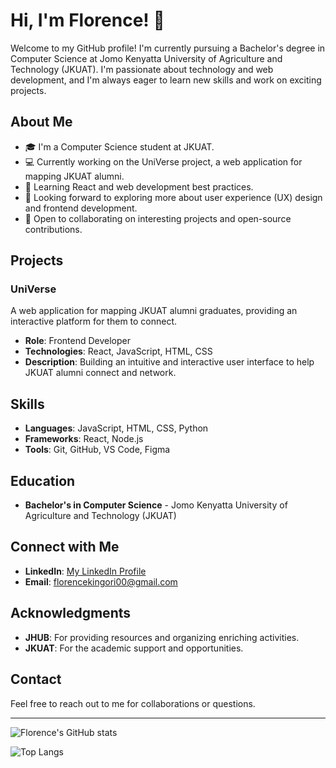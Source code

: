# Hi, I'm Florence! 👋

Welcome to my GitHub profile! I'm currently pursuing a Bachelor's degree in Computer Science at Jomo Kenyatta University of Agriculture and Technology (JKUAT). I'm passionate about technology and web development, and I'm always eager to learn new skills and work on exciting projects.

## About Me

- 🎓 I'm a Computer Science student at JKUAT.
- 💻 Currently working on the UniVerse project, a web application for mapping JKUAT alumni.
- 🌱 Learning React and web development best practices.
- 🔭 Looking forward to exploring more about user experience (UX) design and frontend development.
- 🤝 Open to collaborating on interesting projects and open-source contributions.

## Projects

### UniVerse
A web application for mapping JKUAT alumni graduates, providing an interactive platform for them to connect.

- **Role**: Frontend Developer
- **Technologies**: React, JavaScript, HTML, CSS
- **Description**: Building an intuitive and interactive user interface to help JKUAT alumni connect and network.

## Skills

- **Languages**: JavaScript, HTML, CSS, Python
- **Frameworks**: React, Node.js
- **Tools**: Git, GitHub, VS Code, Figma

## Education

- **Bachelor's in Computer Science** - Jomo Kenyatta University of Agriculture and Technology (JKUAT)

## Connect with Me

- **LinkedIn**: [My LinkedIn Profile](www.linkedin.com/in/florence-king-ori-779448309)
- **Email**: florencekingori00@gmail.com

## Acknowledgments

- **JHUB**: For providing resources and organizing enriching activities.
- **JKUAT**: For the academic support and opportunities.

## Contact

Feel free to reach out to me for collaborations or questions.

---

![Florence's GitHub stats](https://github-readme-stats.vercel.app/api?username=kingoriwangechi&show_icons=true&theme=radical)

![Top Langs](https://github-readme-stats.vercel.app/api/top-langs/?username=kingoriwangechi&layout=compact&theme=radical)

